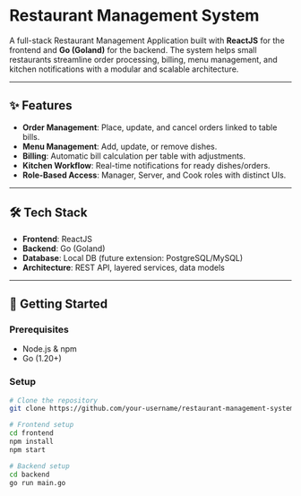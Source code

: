 # Restaurant Management System  

A full-stack Restaurant Management Application built with **ReactJS** for the frontend and **Go (Goland)** for the backend. The system helps small restaurants streamline order processing, billing, menu management, and kitchen notifications with a modular and scalable architecture.  

---

## ✨ Features  
- **Order Management**: Place, update, and cancel orders linked to table bills.  
- **Menu Management**: Add, update, or remove dishes.  
- **Billing**: Automatic bill calculation per table with adjustments.  
- **Kitchen Workflow**: Real-time notifications for ready dishes/orders.  
- **Role-Based Access**: Manager, Server, and Cook roles with distinct UIs.  

---

## 🛠️ Tech Stack  
- **Frontend**: ReactJS  
- **Backend**: Go (Goland)  
- **Database**: Local DB (future extension: PostgreSQL/MySQL)  
- **Architecture**: REST API, layered services, data models  

---

## 🚀 Getting Started  

### Prerequisites  
- Node.js & npm  
- Go (1.20+)  

### Setup  
```bash
# Clone the repository
git clone https://github.com/your-username/restaurant-management-system.git

# Frontend setup
cd frontend
npm install
npm start

# Backend setup
cd backend
go run main.go
